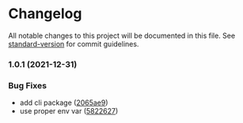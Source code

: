 # Changelog

All notable changes to this project will be documented in this file. See [standard-version](https://github.com/conventional-changelog/standard-version) for commit guidelines.

### 1.0.1 (2021-12-31)


### Bug Fixes

* add cli package ([2065ae9](https://github.com/subgraphs/eip721-matic/commit/2065ae931ecd238040df6ad24280f3fd8291be1b))
* use proper env var ([5822627](https://github.com/subgraphs/eip721-matic/commit/582262761e7ccff44863f09b2a91123ac6b93913))
